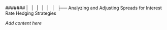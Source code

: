 ####### |   |   |   |   |   |   ├── Analyzing and Adjusting Spreads for Interest Rate Hedging Strategies

*Add content here*